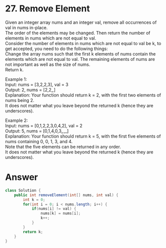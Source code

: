 # 27. Remove Element

Given an integer array nums and an integer val, remove all occurrences of val in nums in-place.   
The order of the elements may be changed. Then return the number of elements in nums which are not equal to val.   
Consider the number of elements in nums which are not equal to val be k, to get accepted, you need to do the following things:   
Change the array nums such that the first k elements of nums contain the elements which are not equal to val. The remaining elements of nums are not important as well as the size of nums.   
Return k.   

Example 1:   
Input: nums = [3,2,2,3], val = 3   
Output: 2, nums = [2,2,_,_]   
Explanation: Your function should return k = 2, with the first two elements of nums being 2.   
It does not matter what you leave beyond the returned k (hence they are underscores).   

Example 2:   
Input: nums = [0,1,2,2,3,0,4,2], val = 2   
Output: 5, nums = [0,1,4,0,3,_,_,_]   
Explanation: Your function should return k = 5, with the first five elements of nums containing 0, 0, 1, 3, and 4.   
Note that the five elements can be returned in any order.   
It does not matter what you leave beyond the returned k (hence they are underscores).   

# Answer
```java
class Solution {
    public int removeElement(int[] nums, int val) {
        int k = 0;
        for(int i = 0; i < nums.length; i++) {
            if(nums[i] != val) {
                nums[k] = nums[i];
                k++;
            }
        }
        return k;
    }
}
```
